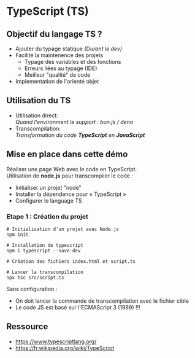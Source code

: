 # TypeScript (TS)

## Objectif du langage TS ?
- Ajouter du typage statique *(Durant le dev)*
- Facilité la maintenence des projets
  - Typage des variables et des fonctions
  - Erreurs liées au typage (IDE)
  - Meilleur "qualité" de code
- Implementation de l'orienté objet

## Utilisation du TS
- Utilisation direct: \
  *Quand l'environment le support : bun.js / deno*
- Transcompilation: \
  *Transformation du code **TypeScript** en **JavaScript***

## Mise en place dans cette démo
Réaliser une page Web avec le code en TypeScript. \
Utilisation de **node.js** pour transcompiler le code : 
 - Initialiser un projet "node"
 - Installer la dépendence pour « TypeScript »
 - Configurer le language TS

### Etape 1 : Création du projet
```
# Initialisation d'un projet avec Node.js
npm init

# Installation de typescript
npm i typescript --save-dev

# Création des fichiers index.html et script.ts

# Lancer la transcompilation
npx tsc src/script.ts
```
Sans configuration :
- On doit lancer la commande de transcompilation avec le fichier cible
- Le code JS est basé sur l'ECMAScript 3 (1999) !!!












## Ressource
- https://www.typescriptlang.org/
- https://fr.wikipedia.org/wiki/TypeScript